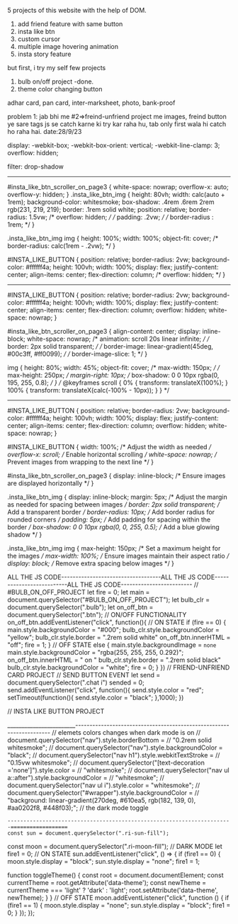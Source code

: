 5 projects of this website with the help of DOM.

1. add friend feature with same button
2. insta like btn
3. custom cursor
4. multiple image hovering animation
5. insta story feature

but first, i try my self few projects
1. bulb on/off project -done.
2. theme color changing button

adhar card, pan card, inter-marksheet, photo, bank-proof

problem 1: jab bhi me #2=>freind-unfriend project me images, freind button ye sare tags js se catch karne ki try kar raha hu, tab only first wala hi catch ho raha hai.         date:28/9/23


display: -webkit-box;
-webkit-box-orient: vertical;
-webkit-line-clamp: 3;
overflow: hidden;

filter: drop-shadow


----------------------------------------------------------------
#insta_like_btn_scroller_on_page3 {
    white-space: nowrap;
    overflow-x: auto;
    overflow-y: hidden;
}
.insta_like_btn_img {
    height: 80vh;
    width: calc(auto + 1rem);
    background-color: whitesmoke;
    box-shadow: .4rem .6rem 2rem rgb(231, 219, 219);
    border: .1rem solid white;
    position: relative;
    border-radius: 1.5vw;
    /* overflow: hidden; */
    /* padding: .2vw; */
    /* border-radius : 1rem; */
}

.insta_like_btn_img img {
    height: 100%;
    width: 100%;
    object-fit: cover;
    /* border-radius: calc(1rem - .2vw); */
}

#INSTA_LIKE_BUTTON {
    position: relative;
    border-radius: 2vw;
    background-color: #ffffff4a;
    height: 100vh;
    width: 100%;
    display: flex;
    justify-content: center;
    align-items: center;
    flex-direction: column;
    /* overflow: hidden; */
}



----------------------------------------------------


#INSTA_LIKE_BUTTON {
    position: relative;
    border-radius: 2vw;
    background-color: #ffffff4a;
    height: 100vh;
    width: 100%;
    display: flex;
    justify-content: center;
    align-items: center;
    flex-direction: column;
    overflow: hidden;
    white-space: nowrap;
}

#insta_like_btn_scroller_on_page3 {
    align-content: center;
  display: inline-block;
  white-space: nowrap;
  /* animation: scroll 20s linear infinite; */
  /* border: 2px solid transparent; */
  /* border-image: linear-gradient(45deg, #00c3ff, #ff0099); */
  /* border-image-slice: 1; */
}

img {
    height: 80%;
    width: 45%;
    object-fit: cover;
  /* max-width: 150px;  */
  /* max-height: 250px;  */
  margin-right: 10px; 
  /* box-shadow: 0 0 10px rgba(0, 195, 255, 0.8);  */
}
/* 
@keyframes scroll {
  0% {
    transform: translateX(100%); 
  }
  100% {
    transform: translateX(calc(-100% - 10px)); 
  }
} */
  

--------------------------------------------------------------
#INSTA_LIKE_BUTTON {
    position: relative;
    border-radius: 2vw;
    background-color: #ffffff4a;
    height: 100vh;
    width: 100%;
    display: flex;
    justify-content: center;
    align-items: center;
    flex-direction: column;
    overflow: hidden;
    white-space: nowrap;
}



#INSTA_LIKE_BUTTON {
    width: 100%; /* Adjust the width as needed */
    overflow-x: scroll; /* Enable horizontal scrolling */
    white-space: nowrap; /* Prevent images from wrapping to the next line */
  }
  
  #insta_like_btn_scroller_on_page3 {
    display: inline-block; /* Ensure images are displayed horizontally */
  }
  
  .insta_like_btn_img {
    display: inline-block;
    margin: 5px; /* Adjust the margin as needed for spacing between images */
    border: 2px solid transparent; /* Add a transparent border */
    border-radius: 10px; /* Add border radius for rounded corners */
    padding: 5px; /* Add padding for spacing within the border */
    box-shadow: 0 0 10px rgba(0, 0, 255, 0.5); /* Add a blue glowing shadow */
  }
  
  .insta_like_btn_img img {
    max-height: 150px; /* Set a maximum height for the images */
    max-width: 100%; /* Ensure images maintain their aspect ratio */
    display: block; /* Remove extra spacing below images */
  }








  ALL THE JS CODE-----------------------------------ALL THE JS CODE--------------------------ALL THE JS CODE-------------------------
  // #BULB_ON_OFF_PROJECT
let fire = 0;
let main = document.querySelector("#BULB_ON_OFF_PROJECT");
let bulb_clr = document.querySelector(".bulb");
let on_off_btn = document.querySelector(".btn");
// ON/OFF FUNCTIONALITY
on_off_btn.addEventListener("click", function(){
    // ON STATE
    if (fire == 0) {
        main.style.backgroundColor = "#000";
        bulb_clr.style.backgroundColor = "yellow";
        bulb_clr.style.border = ".2rem solid white"
        on_off_btn.innerHTML = "off";
        fire = 1;
    }
    // OFF STATE
    else {
        main.style.backgroundImage = `none`
        main.style.backgroundColor = "rgba(255, 255, 255, 0.292)";
        on_off_btn.innerHTML = "&nbsp;on&nbsp;"
        bulb_clr.style.border = ".2rem solid black"
        bulb_clr.style.backgroundColor = "white";
        fire = 0;
    }
})
// FRIEND-UNFRIEND CARD PROJECT
// SEND BUTTON EVENT
let send = document.querySelector(".chat i")
sended = 0;
send.addEventListener("click", function(){
    send.style.color = "red";
    setTimeout(function(){
        send.style.color = "black";
    },1000);
})

// INSTA LIKE BUTTON PROJECT



________________________---------------------------------------------------------------------
    // elemets colors changes when dark mode is on
    // document.querySelector("nav").style.borderBottom =
    //   "0.2rem solid whitesmoke";
    // document.querySelector("nav").style.backgroundColor = "black";
    // document.querySelector("nav h1").style.webkitTextStroke =
    //   "0.15vw whitesmoke";
    // document.querySelector("[text-decoration ='none']").style.color =
    //   "whitesmoke";
    // document.querySelector("nav ul a::after").style.backgroundColor =
    //   "whitesmoke";
    // document.querySelector("nav ul i").style.color = "whitesmoke";
    // document.querySelector("#wrapper").style.backgroundColor =
    //   "background: linear-gradient(270deg, #610ea5, rgb(182, 139, 0), #aa0202f8, #448f03);";
    // the dark mode toggle



    -----------------------------------------------------------------------==================
    const sun = document.querySelector(".ri-sun-fill");
const moon = document.querySelector(".ri-moon-fill");
// DARK MODE
let fire1 = 0;
// ON STATE
sun.addEventListener("click", () => {
  if (fire1 == 0) {
    moon.style.display = "block";
    sun.style.display = "none";
    fire1 = 1;
    
function toggleTheme() {
  const root = document.documentElement;
  const currentTheme = root.getAttribute('data-theme');
  const newTheme = currentTheme === 'light' ? 'dark' : 'light';
  root.setAttribute('data-theme', newTheme);
}
  }
  // OFF STATE
  moon.addEventListener("click", function () {
    if (fire1 == 1) {
      moon.style.display = "none";
      sun.style.display = "block";
      fire1 = 0;
    }
  });
});